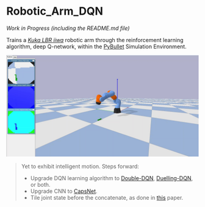 # Robotic_Arm_DQN

_Work in Progress (including the README.md file)_

Trains a _[Kuka LBR iiwa](https://www.kuka.com/en-au/products/robotics-systems/industrial-robots/lbr-iiwa)_ robotic arm through the reinforcement learning algorithm, deep Q-network, within the [PyBullet](https://pybullet.org/wordpress/) Simulation Environment.

![](media/environment.jpg)

> Yet to exhibit intelligent motion. Steps forward:
> - Upgrade DQN learning algorithm to [Double-DQN](https://arxiv.org/abs/1509.06461), [Duelling-DQN](https://arxiv.org/abs/1511.06581), or both.
> - Upgrade CNN to [CapsNet](https://arxiv.org/abs/1710.09829).
> - Tile joint state before the concatenate, as done in [this](https://arxiv.org/abs/1603.02199) paper.